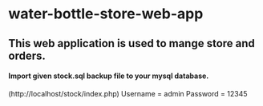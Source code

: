 # water-bottle-store-web-app
## This web application is used to mange store and orders.
#### Import given stock.sql backup file to your mysql database.

(http://localhost/stock/index.php)
Username = admin
Password = 12345
